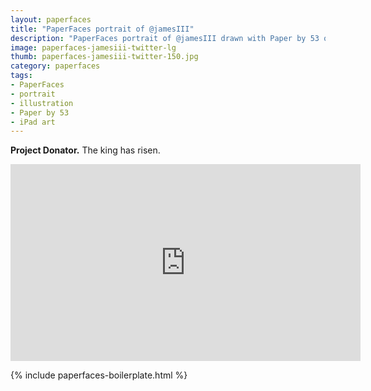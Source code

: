```yaml
---
layout: paperfaces
title: "PaperFaces portrait of @jamesIII"
description: "PaperFaces portrait of @jamesIII drawn with Paper by 53 on an iPad."
image: paperfaces-jamesiii-twitter-lg
thumb: paperfaces-jamesiii-twitter-150.jpg
category: paperfaces
tags: 
- PaperFaces
- portrait
- illustration
- Paper by 53
- iPad art
---
```


**Project Donator.** The king has risen.

<iframe width="560" height="315" src="http://www.youtube.com/embed/ntWqGHiApsE" frameborder="0"> </iframe>

{% include paperfaces-boilerplate.html %}